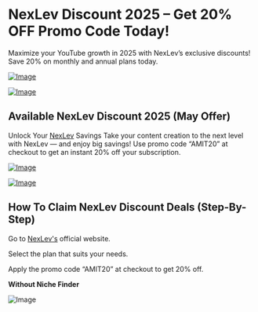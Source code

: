 # NexLev Discount 2025 – Get 20% OFF Promo Code Today!
Maximize your YouTube growth in 2025 with NexLev’s exclusive discounts! Save 20% on monthly and annual plans today.

[![Image](https://github.com/user-attachments/assets/851abe19-6cc1-43a7-9b72-f13b1f5fea17)](https://www.w3toys.com/blog/deals/nexlev-promo-code/)

[![Image](https://github.com/user-attachments/assets/5b70c831-c80a-403d-a836-0f7bb3da8581)](https://www.w3toys.com/blog/deals/nexlev-promo-code/)

## Available NexLev Discount 2025 (May Offer)
Unlock Your [NexLev](https://www.w3toys.com/blog/deals/nexlev-promo-code/) Savings
Take your content creation to the next level with NexLev — and enjoy big savings!
Use promo code “AMIT20” at checkout to get an instant 20% off your subscription.

[![Image](https://github.com/user-attachments/assets/851abe19-6cc1-43a7-9b72-f13b1f5fea17)](https://www.w3toys.com/blog/deals/nexlev-promo-code/)

[![Image](https://github.com/user-attachments/assets/5b70c831-c80a-403d-a836-0f7bb3da8581)](https://www.w3toys.com/blog/deals/nexlev-promo-code/)

## How To Claim NexLev Discount Deals (Step-By-Step)
Go to [NexLev's](https://amitsurti.com/nexlev) official website.

Select the plan that suits your needs.

Apply the promo code “AMIT20” at checkout to get 20% off.

**Without Niche Finder**

![Image](https://github.com/user-attachments/assets/e0819823-80c4-4f2d-a33b-8435ded74615)
